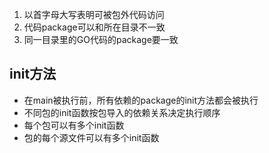 1. 以首字母大写表明可被包外代码访问
2. 代码package可以和所在目录不一致
3. 同一目录里的GO代码的package要一致







## init方法
- 在main被执行前，所有依赖的package的init方法都会被执行
- 不同包的init函数按包导入的依赖关系决定执行顺序
- 每个包可以有多个init函数
- 包的每个源文件可以有多个init函数
